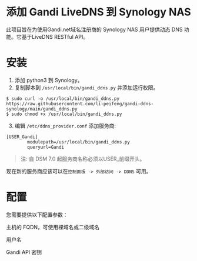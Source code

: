 # 添加 Gandi LiveDNS 到 Synology NAS

此项目旨在为使用Gandi.net域名注册商的 Synology NAS 用户提供动态 DNS 功能。它基于LiveDNS RESTful API。

# 安装

1. 添加 python3 到 Synology。
2. 复制脚本到 `/usr/local/bin/gandi_ddns.py` 并添加运行权限。
```
$ sudo curl -o /usr/local/bin/gandi_ddns.py https://raw.githubusercontent.com/li-peifeng/gandi-ddns-synology/main/gandi_ddns.py
$ sudo chmod +x /usr/local/bin/gandi_ddns.py
```

3. 编辑 `/etc/ddns_provider.conf` 添加服务商:

```
[USER_Gandi]
        modulepath=/usr/local/bin/gandi_ddns.py
        queryurl=Gandi
```
> 注: 自 DSM 7.0 起服务商名称必须以USER_前缀开头。

现在新的服务商应该可以在`控制面板 -> 外部访问 -> DDNS` 可用。

# 配置

您需要提供以下配置参数：

主机的 FQDN，可使用裸域名或二级域名

用户名

Gandi API 密钥

[1]: https://api.gandi.net/docs/livedns/

